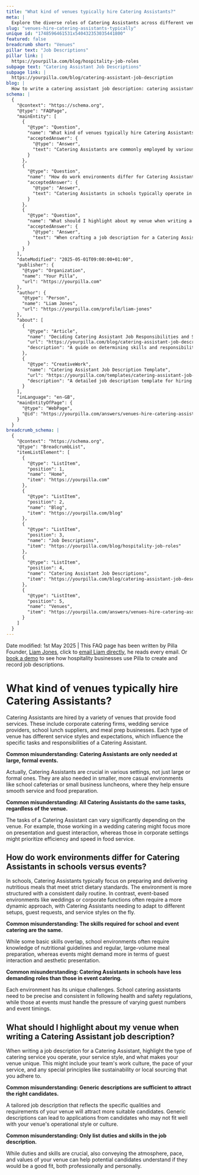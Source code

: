 ```yaml
---
title: "What kind of venues typically hire Catering Assistants?"
meta: |
  Explore the diverse roles of Catering Assistants across different venues, including schools and events, and learn how to tailor job descriptions effectively.
slug: "venues-hire-catering-assistants-typically"
unique id: "1748596461531x540432353035441800"
featured: false
breadcrumb short: "Venues"
pillar text: "Job Descriptions"
pillar link: |
  https://yourpilla.com/blog/hospitality-job-roles
subpage text: "Catering Assistant Job Descriptions"
subpage link: |
  https://yourpilla.com/blog/catering-assistant-job-description
blog: |
  How to write a catering assistant job description: catering assistant job description template included.
schema: |
  {
    "@context": "https://schema.org",
    "@type": "FAQPage",
    "mainEntity": [
      {
        "@type": "Question",
        "name": "What kind of venues typically hire Catering Assistants?",
        "acceptedAnswer": {
          "@type": "Answer",
          "text": "Catering Assistants are commonly employed by various venues that offer food services. These venues range from corporate catering firms, wedding service providers, and school lunch suppliers to meal prep companies. Each venue dictates different service styles and responsibilities, shaping the roles of a Catering Assistant accordingly."
        }
      },
      {
        "@type": "Question",
        "name": "How do work environments differ for Catering Assistants in schools versus events?",
        "acceptedAnswer": {
          "@type": "Answer",
          "text": "Catering Assistants in schools typically operate in a structured environment with a regular routine, focusing on delivering nutritious meals that adhere to dietary standards. In contrast, those working at events, such as weddings or corporate functions, face a more dynamic setting where they need to adapt to various guest requirements and service styles."
        }
      },
      {
        "@type": "Question",
        "name": "What should I highlight about my venue when writing a Catering Assistant job description?",
        "acceptedAnswer": {
          "@type": "Answer",
          "text": "When crafting a job description for a Catering Assistant, it is important to specify the type of catering services, the unique style of service, and distinguishing features of your venue such as team culture, pace of service, and commitments to principles like sustainability or local sourcing."
        }
      }
    ],
    "dateModified": "2025-05-01T09:00:00+01:00",
    "publisher": {
      "@type": "Organization",
      "name": "Your Pilla",
      "url": "https://yourpilla.com"
    },
    "author": {
      "@type": "Person",
      "name": "Liam Jones",
      "url": "https://yourpilla.com/profile/liam-jones"
    },
    "about": [
      {
        "@type": "Article",
        "name": "Deciding Catering Assistant Job Responsibilities and Skills",
        "url": "https://yourpilla.com/blog/catering-assistant-job-description",
        "description": "A guide on determining skills and responsibilities necessary for a Catering Assistant tailored to specific catering settings."
      },
      {
        "@type": "CreativeWork",
        "name": "Catering Assistant Job Description Template",
        "url": "https://yourpilla.com/templates/catering-assistant-job-description",
        "description": "A detailed job description template for hiring Catering Assistants, highlighting specific requirements and venue characteristics."
      }
    ],
    "inLanguage": "en-GB",
    "mainEntityOfPage": {
      "@type": "WebPage",
      "@id": "https://yourpilla.com/answers/venues-hire-catering-assistants-typically"
    }
  }
breadcrumb_schema: |
  {
    "@context": "https://schema.org",
    "@type": "BreadcrumbList",
    "itemListElement": [
      {
        "@type": "ListItem",
        "position": 1,
        "name": "Home",
        "item": "https://yourpilla.com"
      },
      {
        "@type": "ListItem",
        "position": 2,
        "name": "Blog",
        "item": "https://yourpilla.com/blog"
      },
      {
        "@type": "ListItem",
        "position": 3,
        "name": "Job Descriptions",
        "item": "https://yourpilla.com/blog/hospitality-job-roles"
      },
      {
        "@type": "ListItem",
        "position": 4,
        "name": "Catering Assistant Job Descriptions",
        "item": "https://yourpilla.com/blog/catering-assistant-job-description"
      },
      {
        "@type": "ListItem",
        "position": 5,
        "name": "Venues",
        "item": "https://yourpilla.com/answers/venues-hire-catering-assistants-typically"
      }
    ]
  }
---
```


Date modified: 1st May 2025 | This FAQ page has been written by Pilla Founder, [Liam Jones](https://yourpilla.com/profile/liam-jones), click to [email Liam directly](https://mailto:liam@yourpilla.com), he reads every email. Or [book a demo](https://calendly.com/pilla/demo) to see how hospitality businesses use Pilla to create and record job descriptions.

# What kind of venues typically hire Catering Assistants?

Catering Assistants are hired by a variety of venues that provide food services. These include corporate catering firms, wedding service providers, school lunch suppliers, and meal prep businesses. Each type of venue has different service styles and expectations, which influence the specific tasks and responsibilities of a Catering Assistant.

**Common misunderstanding: Catering Assistants are only needed at large, formal events.**

Actually, Catering Assistants are crucial in various settings, not just large or formal ones. They are also needed in smaller, more casual environments like school cafeterias or small business luncheons, where they help ensure smooth service and food preparation.

**Common misunderstanding: All Catering Assistants do the same tasks, regardless of the venue.**

The tasks of a Catering Assistant can vary significantly depending on the venue. For example, those working in a wedding catering might focus more on presentation and guest interaction, whereas those in corporate settings might prioritize efficiency and speed in food service.

## How do work environments differ for Catering Assistants in schools versus events?

In schools, Catering Assistants typically focus on preparing and delivering nutritious meals that meet strict dietary standards. The environment is more structured with a consistent daily routine. In contrast, event-based environments like weddings or corporate functions often require a more dynamic approach, with Catering Assistants needing to adapt to different setups, guest requests, and service styles on the fly.

**Common misunderstanding: The skills required for school and event catering are the same.**

While some basic skills overlap, school environments often require knowledge of nutritional guidelines and regular, large-volume meal preparation, whereas events might demand more in terms of guest interaction and aesthetic presentation.

**Common misunderstanding: Catering Assistants in schools have less demanding roles than those in event catering.**

Each environment has its unique challenges. School catering assistants need to be precise and consistent in following health and safety regulations, while those at events must handle the pressure of varying guest numbers and event timings.

## What should I highlight about my venue when writing a Catering Assistant job description?

When writing a job description for a Catering Assistant, highlight the type of catering service you operate, your service style, and what makes your venue unique. This might include your team's work culture, the pace of your service, and any special principles like sustainability or local sourcing that you adhere to.

**Common misunderstanding: Generic descriptions are sufficient to attract the right candidates.**

A tailored job description that reflects the specific qualities and requirements of your venue will attract more suitable candidates. Generic descriptions can lead to applications from candidates who may not fit well with your venue's operational style or culture.

**Common misunderstanding: Only list duties and skills in the job description.**

While duties and skills are crucial, also conveying the atmosphere, pace, and values of your venue can help potential candidates understand if they would be a good fit, both professionally and personally.